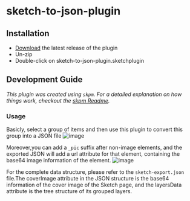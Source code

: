 # sketch-to-json-plugin

## Installation

- [Download](../../releases/latest/download/sketch-to-json-plugin.sketchplugin.zip) the latest release of the plugin
- Un-zip
- Double-click on sketch-to-json-plugin.sketchplugin

## Development Guide

_This plugin was created using `skpm`. For a detailed explanation on how things work, checkout the [skpm Readme](https://github.com/skpm/skpm/blob/master/README.md)._

### Usage
Basicly, select a group of items and then use this plugin to convert this group into a JSON file
![image](https://github.com/Dramalf/sketch-to-json-plugin/assets/43701793/eb65214d-7c40-4298-a749-64acd67942c9)


Moreover,you can add a `_pic` suffix after non-image elements, and the exported JSON will add a url attribute for that element, containing the base64 image information of the element.
![image](https://github.com/Dramalf/sketch-to-json-plugin/assets/43701793/cd675cae-714c-4e10-9a31-bb9b5b5029d6)

For the complete data structure, please refer to the `sketch-export.json` file.The coverImage attribute in the JSON structure is the base64 information of the cover image of the Sketch page, and the layersData attribute is the tree structure of its grouped layers.


